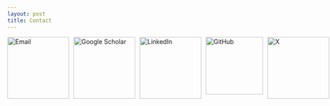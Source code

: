 ```yaml
---
layout: post
title: Contact
---
```

 <!-- <p>E-mail: erencuruk@gmail.com</p>-->

<!--<p>Phone: +90 (232) 311 53 09</p>-->

<div style="display: flex; gap: 10px;">
  <a href="mailto:erencuruk@gmail.com">
    <img src="{{ site.baseurl }}/assets/images/email.png" alt="Email" width="140"/>
  </a>
  <a href="https://scholar.google.com/citations?hl=en&authuser=1&user=b_KYI84AAAAJ">
    <img src="{{ site.baseurl }}/assets/images/Gscholar.png" alt="Google Scholar" width="140"/>
  </a>
  <a href="https://www.linkedin.com/in/eren-y%C4%B1ld%C4%B1z-3376b5101/">
    <img src="{{ site.baseurl }}/assets/images/linkedin.png" alt="LinkedIn" width="140"/>
  </a>
  <a href="https://github.com/erenyildiz33/">
    <img src="{{ site.baseurl }}/assets/images/github-logo_1.png" alt="GitHub" width="130"/>
  </a>
    <a href="https://x.com/erencuruk/">
    <img src="{{ site.baseurl }}/assets/images/X.png" alt="X" width="140"/>
  </a>
    <a href="https://x.com/erencuruk/">
    <img src="{{ site.baseurl }}/assets/images/instagram.png" alt="insta" width="140"/>
  </a>
</div>